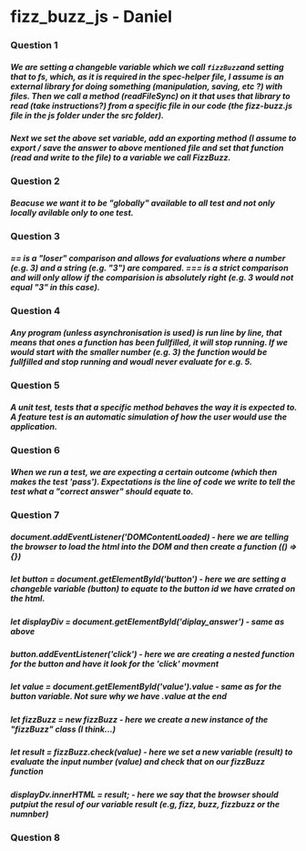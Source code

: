 # fizz_buzz_js - Daniel

### Question 1

##### We are setting a changeble variable which we call `fizzBuzz`and setting that to fs, which, as it is required in the spec-helper file, I assume is an external library for doing something (manipulation, saving, etc ?) with files. Then we call a method (readFileSync) on it that uses that library to read (take instructions?) from a specific file in our code (the fizz-buzz.js file in the js folder under the src folder).

##### Next we set the above set variable, add an exporting method (I assume to export / save the answer to above mentioned file and set that function (read and write to the file) to a variable we call FizzBuzz. 


### Question 2

##### Beacuse we want it to be "globally" available to all test and not only locally avilable only to one test. 


### Question 3

##### == is a "loser" comparison and allows for evaluations where a number (e.g. 3) and  a string (e.g. "3") are compared. === is a strict comparison and will only allow if the comparision is absolutely right (e.g. 3 would not equal "3" in this case).


### Question 4

##### Any program (unless asynchronisation is used) is run line by line, that means that ones a function has been fullfilled, it will stop running. If we would start with the smaller number (e.g. 3) the function would be fullfilled and stop running and woudl never evaluate for e.g. 5. 


### Question 5

##### A unit test, tests that a specific method behaves the way it is expected to. A feature test is an automatic simulation of how the user would use the application.


### Question 6

##### When we run a test, we are expecting a certain outcome (which then makes the test 'pass'). Expectations is the line of code we write to tell the test what a "correct answer" should equate to. 

### Question 7

##### document.addEventListener('DOMContentLoaded) - here we are telling the browser to load the html into the DOM and then create a function (() => {})
##### let button = document.getElementById('button') - here we are setting a changeble variable (button) to equate to the button id we have crrated on the html. 
##### let displayDiv = document.getElementById('diplay_answer') - same as above
##### button.addEventListener('click') - here we are creating a nested function for the button and have it look for the 'click' movment
##### let value = document.getElementById('value').value - same as for the button variable. Not sure why we have .value at the end
##### let fizzBuzz = new fizzBuzz - here we create a new instance of the "fizzBuzz" class (I think...)
##### let result = fizzBuzz.check(value) - here we set a new variable (result) to evaluate the input number (value) and check that on our fizzBuzz function 
##### displayDv.innerHTML = result; - here we say that the browser should putpiut the resul of our variable result (e.g, fizz, buzz, fizzbuzz or the numnber) 


### Question 8

##### 